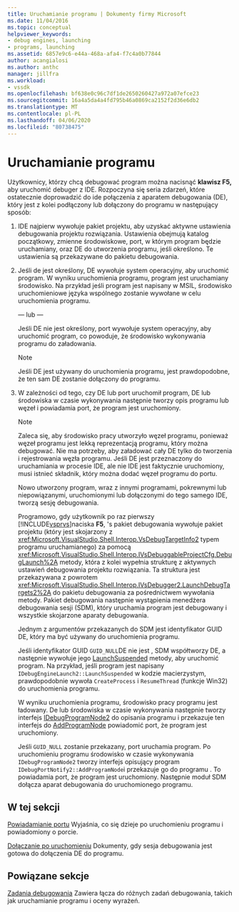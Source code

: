 ```yaml
---
title: Uruchamianie programu | Dokumenty firmy Microsoft
ms.date: 11/04/2016
ms.topic: conceptual
helpviewer_keywords:
- debug engines, launching
- programs, launching
ms.assetid: 6857e9c6-e44a-468a-afa4-f7c4a0b77844
author: acangialosi
ms.author: anthc
manager: jillfra
ms.workload:
- vssdk
ms.openlocfilehash: bf638e0c96c7df1de2650260427a972a07efce23
ms.sourcegitcommit: 16a4a5da4a4fd795b46a0869ca2152f2d36e6db2
ms.translationtype: MT
ms.contentlocale: pl-PL
ms.lasthandoff: 04/06/2020
ms.locfileid: "80738475"
---
```

# <a name="launch-a-program"></a>Uruchamianie programu
Użytkownicy, którzy chcą debugować program można nacisnąć **klawisz F5,** aby uruchomić debuger z IDE. Rozpoczyna się seria zdarzeń, które ostatecznie doprowadzić do ide połączenia z aparatem debugowania (DE), który jest z kolei podłączony lub dołączony do programu w następujący sposób:

1. IDE najpierw wywołuje pakiet projektu, aby uzyskać aktywne ustawienia debugowania projektu rozwiązania. Ustawienia obejmują katalog początkowy, zmienne środowiskowe, port, w którym program będzie uruchamiany, oraz DE do utworzenia programu, jeśli określono. Te ustawienia są przekazywane do pakietu debugowania.

2. Jeśli de jest określony, DE wywołuje system operacyjny, aby uruchomić program. W wyniku uruchomienia programu, program jest uruchamiany środowisko. Na przykład jeśli program jest napisany w MSIL, środowisko uruchomieniowe języka wspólnego zostanie wywołane w celu uruchomienia programu.

    — lub —

    Jeśli DE nie jest określony, port wywołuje system operacyjny, aby uruchomić program, co powoduje, że środowisko wykonywania programu do załadowania.

   > [!NOTE]
   > Jeśli DE jest używany do uruchomienia programu, jest prawdopodobne, że ten sam DE zostanie dołączony do programu.

3. W zależności od tego, czy DE lub port uruchomił program, DE lub środowiska w czasie wykonywania następnie tworzy opis programu lub węzeł i powiadamia port, że program jest uruchomiony.

   > [!NOTE]
   > Zaleca się, aby środowisko pracy utworzyło węzeł programu, ponieważ węzeł programu jest lekką reprezentacją programu, który można debugować. Nie ma potrzeby, aby załadować cały DE tylko do tworzenia i rejestrowania węzła programu. Jeśli DE jest przeznaczony do uruchamiania w procesie IDE, ale nie IDE jest faktycznie uruchomiony, musi istnieć składnik, który można dodać węzeł programu do portu.

   Nowo utworzony program, wraz z innymi programami, pokrewnymi lub niepowiązanymi, uruchomionymi lub dołączonymi do tego samego IDE, tworzą sesję debugowania.

   Programowo, gdy użytkownik po raz pierwszy [!INCLUDE[vsprvs](../../code-quality/includes/vsprvs_md.md)]naciska **F5**, 's pakiet debugowania wywołuje pakiet projektu (który jest skojarzony z <xref:Microsoft.VisualStudio.Shell.Interop.VsDebugTargetInfo2> typem programu uruchamianego) za pomocą <xref:Microsoft.VisualStudio.Shell.Interop.IVsDebuggableProjectCfg.DebugLaunch%2A> metody, która z kolei wypełnia strukturę z aktywnych ustawień debugowania projektu rozwiązania. Ta struktura jest przekazywana z powrotem <xref:Microsoft.VisualStudio.Shell.Interop.IVsDebugger2.LaunchDebugTargets2%2A> do pakietu debugowania za pośrednictwem wywołania metody. Pakiet debugowania następnie wystąpienia menedżera debugowania sesji (SDM), który uruchamia program jest debugowany i wszystkie skojarzone aparaty debugowania.

   Jednym z argumentów przekazanych do SDM jest identyfikator GUID DE, który ma być używany do uruchomienia programu.

   Jeśli identyfikator GUID `GUID_NULL`DE nie jest , SDM współtworzy DE, a następnie wywołuje jego [LaunchSuspended](../../extensibility/debugger/reference/idebugenginelaunch2-launchsuspended.md) metody, aby uruchomić program. Na przykład, jeśli program jest napisany `IDebugEngineLaunch2::LaunchSuspended` w kodzie macierzystym, prawdopodobnie wywoła `CreateProcess` i `ResumeThread` (funkcje Win32) do uruchomienia programu.

   W wyniku uruchomienia programu, środowisko pracy programu jest ładowany. De lub środowiska w czasie wykonywania następnie tworzy interfejs [IDebugProgramNode2](../../extensibility/debugger/reference/idebugprogramnode2.md) do opisania programu i przekazuje ten interfejs do [AddProgramNode](../../extensibility/debugger/reference/idebugportnotify2-addprogramnode.md) powiadomić port, że program jest uruchomiony.

   Jeśli `GUID_NULL` zostanie przekazany, port uruchamia program. Po uruchomieniu programu środowisko w czasie wykonywania `IDebugProgramNode2` tworzy interfejs opisujący program `IDebugPortNotify2::AddProgramNode`i przekazuje go do programu . To powiadamia port, że program jest uruchomiony. Następnie moduł SDM dołącza aparat debugowania do uruchomionego programu.

## <a name="in-this-section"></a>W tej sekcji
 [Powiadamianie portu](../../extensibility/debugger/notifying-the-port.md) Wyjaśnia, co się dzieje po uruchomieniu programu i powiadomiony o porcie.

 [Dołączanie po uruchomieniu](../../extensibility/debugger/attaching-after-a-launch.md) Dokumenty, gdy sesja debugowania jest gotowa do dołączenia DE do programu.

## <a name="related-sections"></a>Powiązane sekcje
 [Zadania debugowania](../../extensibility/debugger/debugging-tasks.md) Zawiera łącza do różnych zadań debugowania, takich jak uruchamianie programu i oceny wyrażeń.
